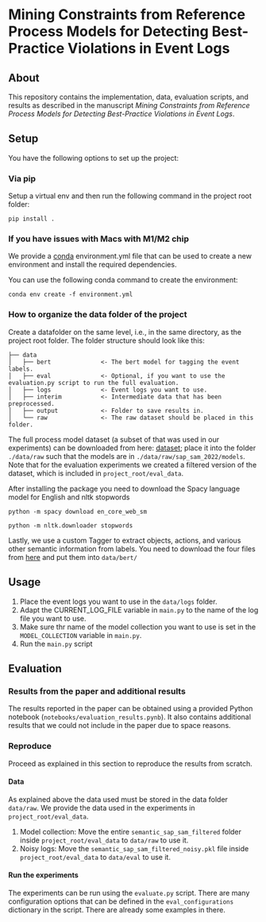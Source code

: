 # Mining Constraints from Reference Process Models for Detecting Best-Practice Violations in Event Logs

## About
This repository contains the implementation, data, evaluation scripts, and results as described in the manuscript
<i>Mining Constraints from Reference Process Models for Detecting Best-Practice Violations in Event Logs</i>.



## Setup
You have the following options to set up the project:

### Via pip

Setup a virtual env and then run the following command in the project root folder:
```shell
pip install .
```


### If you have issues with Macs with M1/M2 chip

We provide a [conda](https://docs.conda.io/projects/conda/en/latest/user-guide/index.html) environment.yml file that can be used to create a new environment and install the required dependencies.

You can use the following conda command to create the environment:
```shell
conda env create -f environment.yml  
```


### How to organize the data folder of the project

Create a datafolder on the same level, i.e., in the same directory, as the project root folder. 
The folder structure should look like this:

    ├── data
    │   ├── bert              <- The bert model for tagging the event labels.
    │   ├── eval              <- Optional, if you want to use the evaluation.py script to run the full evaluation.
    │   ├── logs              <- Event logs you want to use.
    │   ├── interim           <- Intermediate data that has been preprocessed.
    │   ├── output            <- Folder to save results in.
    │   └── raw               <- The raw dataset should be placed in this folder.

The full process model dataset (a subset of that was used in our experiments) can be downloaded from here: [dataset](https://zenodo.org/record/7012043); place it into the folder `./data/raw` 
such that the models are in `./data/raw/sap_sam_2022/models`. Note that for the evaluation experiments we created a 
filtered version of the dataset, which is included in `project_root/eval_data`.

After installing the package you need to download the Spacy language model for English and nltk stopwords

```shell
python -m spacy download en_core_web_sm
```

```shell
python -m nltk.downloader stopwords
```

Lastly, we use a custom Tagger to extract objects, actions, and various other semantic information from labels.
You need to download the four files from [here](https://gitlab.uni-mannheim.de/processanalytics/semantic-event-log-annotation/-/tree/main/.model/main) and put them into <code>data/bert/</code>

## Usage
1. Place the event logs you want to use in the `data/logs` folder.
2. Adapt the CURRENT_LOG_FILE variable in `main.py` to the name of the log file you want to use.
3. Make sure thr name of the model collection you want to use is set in the `MODEL_COLLECTION` variable in `main.py`.
4. Run the `main.py` script 

    
## Evaluation
### Results from the paper and additional results
The results reported in the paper can be obtained using a provided Python notebook  (<code>notebooks/evaluation_results.pynb</code>). 
It also contains additional results that we could not include in the paper due to space reasons.

### Reproduce
Proceed as explained in this section to reproduce the results from scratch.

#### Data
As explained above the data used must be stored in the data folder `data/raw`.
We provide the data used in the experiments in `project_root/eval_data`. 
1. Model collection: Move the entire `semantic_sap_sam_filtered` folder inside `project_root/eval_data` to `data/raw` to use it.
2. Noisy logs: Move the `semantic_sap_sam_filtered_noisy.pkl` file inside `project_root/eval_data` to `data/eval` to use it.

#### Run the experiments
The experiments can be run using the `evaluate.py` script.
There are many configuration options that can be defined in the `eval_configurations` dictionary in the script. There are already some examples in there.
